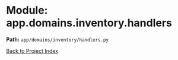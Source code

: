 # Module: app.domains.inventory.handlers

**Path:** `app/domains/inventory/handlers.py`

[Back to Project Index](../../../../index.md)

